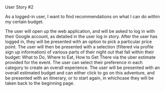 User Story #2

As a logged-in user, I want to find recommendations on what I can do within my certain budget. 

The user will open up the web application, and will be asked to log in with their Google account, as detailed in the user log in story. After the user has logged in, they will be presented with an option to pick a particular price point. The user will then be presented with a selection (filtered via profile sign up information) of various parts of their night out that fall within their budget: What to Do, Where to Eat, How to Get There via the uber estimate provided for the event. The user can select their preference in each category to create an overall experience. The user will be presented with an overall estimated budget and can either click to go on this adventure, and be presented with an itinerary, or to start again, in whichcase they will be taken back to the beginning page. 


